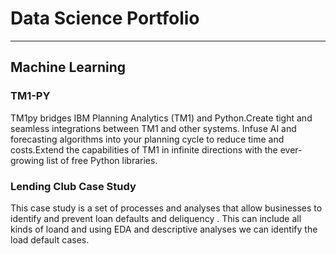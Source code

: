 

# Data Science Portfolio
---
## Machine Learning

### TM1-PY

TM1py bridges IBM Planning Analytics (TM1) and Python.Create tight and seamless integrations between TM1 and other systems.
Infuse AI and forecasting algorithms into your planning cycle to reduce time and costs.Extend the capabilities of TM1 in infinite directions with the ever-growing list of free Python libraries.

### Lending Club Case Study

This case study is a set of processes and analyses that allow businesses to identify and prevent loan defaults and deliquency . This can include all kinds of loand and using EDA and descriptive analyses we can identify the load default cases.

```

